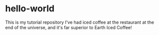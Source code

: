 # hello-world
This is my tutorial repository
I've had iced coffee at the restaurant at the end of the universe, and it's far superior to Earth Iced Coffee!
